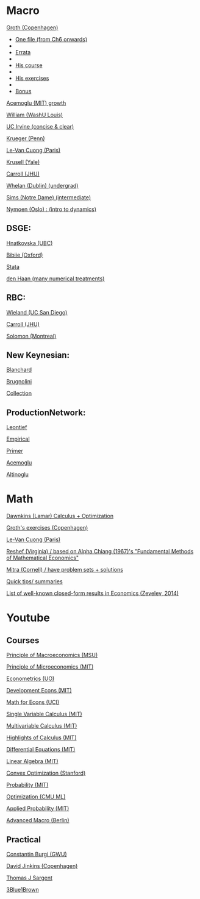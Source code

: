 # Macro

[Groth (Copenhagen)](https://web.econ.ku.dk/okocg/VM/VM-general/Material/Chapters-VM.htm)

+ [One file (from Ch6 onwards)](https://web2.econ.ku.dk/okocg/VM/VM16/Lectures%20and%20lecture%20notes/Lecture%20Notes%20in%20one%20file%20VM%202016.pdf)
+ 
+ [Errata](https://web2.econ.ku.dk/okocg/VM/VM16/Material/Errata%20to%20lecture%20notes%20VM%202016.htm)
+ 
+ [His course](https://web2.econ.ku.dk/okocg/VM/VM16/Advanced%20Macro-2016.htm)
+ 
+ [His exercises](https://www.economics.ku.dk/staff/vip/?pure=en%2Fpersons%2Fchristian-groth(bc3cc402-5f91-49e7-a653-860ed5ca1848)%2Fpublications.html&filter=education)
+ 
+ [Bonus](https://web2.econ.ku.dk/okocg/VM/VM-general/diverse_supplerende_materiale_og_links.htm)


[Acemoglu (MIT) growth](https://www.theigc.org/wp-content/uploads/2016/06/acemoglu-2007.pdf)

[William (WashU Louis)](https://www.albany.edu/~am755146/teaching/aeco601/Williamson%20notes.pdf)

[UC Irvine (concise & clear)](http://keeganskeate.com/pdfs/macroeconomics.pdf)

[Krueger (Penn)](https://perhuaman.files.wordpress.com/2014/06/macrotheory-dirk-krueger.pdf)

[Le-Van Cuong (Paris)](https://sites.google.com/site/cafeseminaire/courses/4-some-macroeconomic-growth-models)

[Krusell (Yale)](http://www.econ.yale.edu/smith/econ510a/book.pdf)

[Carroll (JHU)](https://www.econ2.jhu.edu/people/ccarroll/public/LectureNotes/)

[Whelan (Dublin) (undergrad)](https://www.karlwhelan.com/Macro2/Whelan-Lecture-Notes.pdf)

[Sims (Notre Dame) (intermediate)](https://www3.nd.edu/~esims1/gls_int_macro.pdf)

[Nymoen (Oslo) : (intro to dynamics)](https://www.uio.no/studier/emner/sv/oekonomi/ECON4410/h08/undervisningsmateriale/h08_3410_120808.pdf)


## DSGE:
[Hnatkovska (UBC)](https://www.theigc.org/wp-content/uploads/2015/09/ISI2_2015.pdf)

[Bibiie (Oxford)](https://www.nuffield.ox.ac.uk/Users/Bilbiie/teaching_files/notes_oxford_final.pdf)

[Stata](https://blog.stata.com/2018/04/23/dynamic-stochastic-general-equilibrium-models-for-policy-analysis/)

[den Haan (many numerical treatments)](http://econ.lse.ac.uk/staff/wdenhaan/notes.htm)

## RBC:
[Wieland (UC San Diego)](https://econweb.ucsd.edu/~gramey/210C/Wieland_210C_S18_Lecture_Notes.pdf)

[Carroll (JHU)](https://www.econ2.jhu.edu/people/ccarroll/public/LectureNotes/DSGEModels/RBC-Prescott.pdf)

[Solomon (Montreal)](https://mpra.ub.uni-muenchen.de/70321/8/MPRA_paper_70321.pdf)


## New Keynesian:
[Blanchard](https://ocw.mit.edu/courses/economics/14-452-macroeconomic-theory-ii-spring-2007/lecture-notes/slides08.pdf)

[Brugnolini](https://lucabrugnolini.github.io/teaching/LB_notes.pdf)

[Collection](https://sites.google.com/site/buchananhodgman/lecture-notes)


## ProductionNetwork:
[Leontief](https://www.math.umd.edu/~immortal/MATH401/ch_leontief.pdf)

[Empirical](https://econweb.ucsd.edu/~vramey/research/Shocks_HOM_Ramey_published_corrected.pdf?mod=article_inline)

[Primer](https://vasco-m-carvalho.github.io/pdfs/ProductionNetworks.pdf)

[Acemoglu](https://economics.mit.edu/files/13466)

[Altinoglu](https://www.sciencedirect.com/science/article/pii/S0304393218305610?casa_token=Q6sqxbvRCT4AAAAA:TPV29GjPUL1wOywlxzIQCc8OEH2pNTb-D8QmY49IXCqe-KASR5TMSpYgBC7ebLEgpTBRlYbRIQ)


# Math

[Dawnkins (Lamar) Calculus + Optimization](https://tutorial.math.lamar.edu/)

[Groth's exercises (Copenhagen)](https://www.economics.ku.dk/staff/vip/?pure=en%2Fpersons%2Fchristian-groth(bc3cc402-5f91-49e7-a653-860ed5ca1848)%2Fpublications.html&page=6)

[Le-Van Cuong (Paris)](https://sites.google.com/site/cafeseminaire/courses/maths-for-economists)

[Reshef (Virginia) / based on  Alpha Chiang (1967)'s  "Fundamental Methods of Mathematical Economics"](http://www.parisschoolofeconomics.com/reshef-ariell/Econ509/Lectures509.pdf)

[Mitra (Cornell) / have problem sets + solutions](https://pages.nyu.edu/debraj/TapanMitra/Lectures/LectureNotes2011.pdf)

[Quick tips/ summaries](http://faculty.bcitbusiness.ca/kevinw/5701/5701_Lecture_Notes-14-3.htm)

[List of well-known closed-form results in Economics (Zevelev, 2014)](https://papers.ssrn.com/sol3/papers.cfm?abstract_id=2354226) 


# Youtube

## Courses

[Principle of Macroeconomics (MSU)](https://youtube.com/playlist?list=PLdLiRaajwSXRcJxAeIHjVGukaJZoJtkXz)

[Principle of Microeconomics (MIT)](https://youtube.com/playlist?list=PL61533C166E8B0028)

[Econometrics (UO)](https://youtube.com/playlist?list=PLD15D38DC7AA3B737)

[Development Econs (MIT)](https://youtube.com/playlist?list=PLUl4u3cNGP63-t0r0aC3noJiIOmj33S_Q)

[Math for Econs (UCI)](https://youtube.com/playlist?list=PLqOZ6FD_RQ7n8yvjW0DAxRAmou8EOzbpD)

[Single Variable Calculus (MIT)](https://youtube.com/playlist?list=PL590CCC2BC5AF3BC1)

[Multivariable Calculus (MIT)](https://youtube.com/playlist?list=PL4C4C8A7D06566F38)

[Highlights of Calculus (MIT)](https://youtube.com/playlist?list=PLBE9407EA64E2C318)

[Differential Equations (MIT)](https://youtube.com/playlist?list=PLUl4u3cNGP63oTpyxCMLKt_JmB0WtSZfG)

[Linear Algebra (MIT)](https://youtube.com/playlist?list=PL49CF3715CB9EF31D)

[Convex Optimization (Stanford)](https://youtube.com/playlist?list=PL3940DD956CDF0622) 

[Probability (MIT)](https://youtube.com/playlist?list=PLUl4u3cNGP60hI9ATjSFgLZpbNJ7myAg6)

[Optimization (CMU ML)](https://www.youtube.com/playlist?list=PL7y-1rk2cCsDOv91McLOnV4kExFfTB7dU)

[Applied Probability (MIT)](https://youtube.com/playlist?list=PLUl4u3cNGP61MdtwGTqZA0MreSaDybji8)

[Advanced Macro (Berlin)](https://youtube.com/playlist?list=PLJZlW3ik4xixAhVnY0aaTrz72XCZsygEA) 


## Practical

[Constantin Burgi (GWU)](https://youtube.com/playlist?list=PLXbXFxCCVuUWgdvabVrFMjgXFaArAdDrF)

[David Jinkins (Copenhagen)](https://www.youtube.com/channel/UCxWh3hcY6Jbnoza3WLCjMXA/videos) 

[Thomas J Sargent](https://www.youtube.com/channel/UCA8WXlZURaLVgp_Foo3NUlg/featured)

[3Blue1Brown](https://www.youtube.com/channel/UCYO_jab_esuFRV4b17AJtAw)